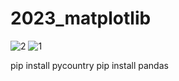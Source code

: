 # 2023_matplotlib
![2](https://github.com/iusmanof/2023_matplotlib/assets/74846667/37f1363a-6ae9-40b4-bdb6-00ed3c8e5dd7)
![1](https://github.com/iusmanof/2023_matplotlib/assets/74846667/69d8d006-defb-42eb-b965-ae9d327d8c80)

pip install pycountry
pip install pandas